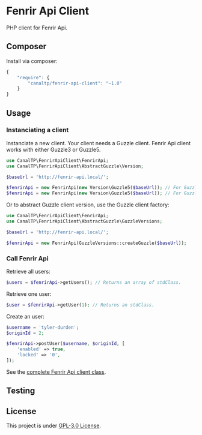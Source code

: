 Fenrir Api Client
=================

PHP client for Fenrir Api.


## Composer

Install via composer:

``` js
{
    "require": {
        "canaltp/fenrir-api-client": "~1.0"
    }
}
```


## Usage

### Instanciating a client

Instanciate a new client. Your client needs a Guzzle client.
Fenrir Api client works with either Guzzle3 or Guzzle5.

``` php
use CanalTP\FenrirApiClient\FenrirApi;
use CanalTP\FenrirApiClient\AbstractGuzzle\Version;

$baseUrl = 'http://fenrir-api.local/';

$fenrirApi = new FenrirApi(new Version\Guzzle5($baseUrl)); // For Guzzle 5
$fenrirApi = new FenrirApi(new Version\Guzzle5($baseUrl)); // For Guzzle 3
```

Or to abstract Guzzle client version, use the Guzzle client factory:

``` php
use CanalTP\FenrirApiClient\FenrirApi;
use CanalTP\FenrirApiClient\AbstractGuzzle\GuzzleVersions;

$baseUrl = 'http://fenrir-api.local/';

$fenrirApi = new FenrirApi(GuzzleVersions::createGuzzle($baseUrl));
```


### Call Fenrir Api

Retrieve all users:

``` php
$users = $fenrirApi->getUsers(); // Returns an array of stdClass.
```

Retrieve one user:

``` php
$user = $fenrirApi->getUser(1); // Returns an stdClass.
```

Create an user:

``` php
$username = 'tyler-durden';
$originId = 2;

$fenrirApi->postUser($username, $originId, [
    'enabled' => true,
    'locked' => '0',
]);
```

See the [complete Fenrir Api client class](src/FenrirApi.php).


## Testing


## License

This project is under [GPL-3.0 License](LICENSE).
